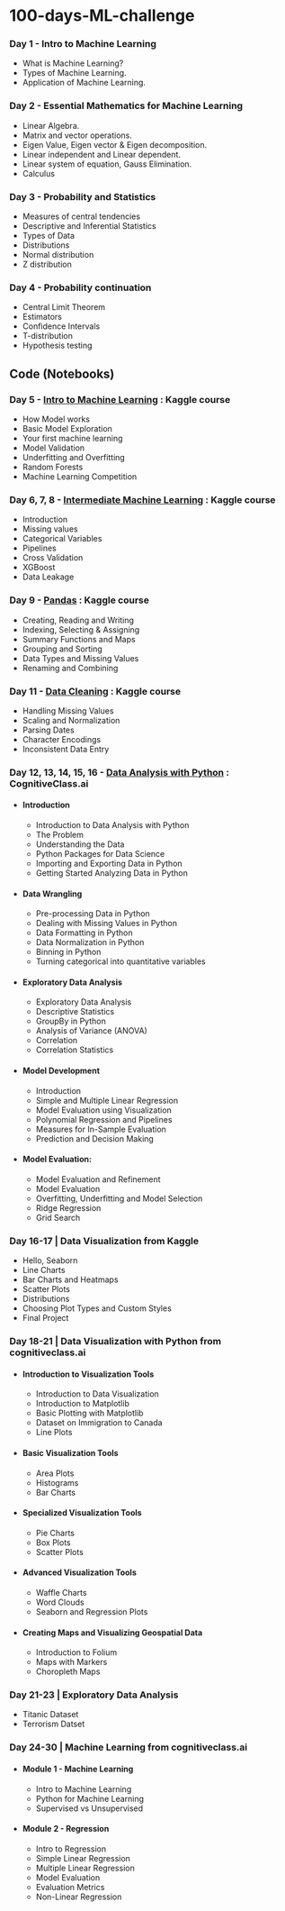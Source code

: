﻿# 100-days-ML-challenge

### Day 1 - Intro to Machine Learning

* What is Machine Learning?
* Types of Machine Learning. 
* Application of Machine Learning.

### Day 2 - Essential Mathematics for Machine Learning

* Linear Algebra.
* Matrix and vector operations.
* Eigen Value, Eigen vector & Eigen decomposition.
* Linear independent and Linear dependent.
* Linear system of equation, Gauss Elimination.
* Calculus

### Day 3 - Probability and Statistics

* Measures of central tendencies
* Descriptive and Inferential Statistics
* Types of Data
* Distributions
* Normal distribution
* Z distribution

### Day 4 - Probability continuation

* Central Limit Theorem
* Estimators
* Confidence Intervals
* T-distribution
* Hypothesis testing

## Code (Notebooks) 
### Day 5 - [Intro to Machine Learning](https://www.kaggle.com/learn/intro-to-machine-learning) : Kaggle course
* How Model works
* Basic Model Exploration
* Your first machine learning
* Model Validation
* Underfitting and Overfitting
* Random Forests
* Machine Learning Competition

### Day 6, 7, 8 - [Intermediate Machine Learning](https://www.kaggle.com/learn/intermediate-machine-learning) : Kaggle course
* Introduction
* Missing values
* Categorical Variables
* Pipelines
* Cross Validation
* XGBoost
* Data Leakage

### Day 9 - [Pandas](https://www.kaggle.com/learn/pandas) : Kaggle course
* Creating, Reading and Writing
* Indexing, Selecting & Assigning
* Summary Functions and Maps
* Grouping and Sorting
* Data Types and Missing Values
* Renaming and Combining

### Day 11 - [Data Cleaning](https://www.kaggle.com/learn/data-cleaning) : Kaggle course
* Handling Missing Values
* Scaling and Normalization
* Parsing Dates
* Character Encodings
* Inconsistent Data Entry

### Day 12, 13, 14, 15, 16 - [Data Analysis with Python](https://courses.cognitiveclass.ai/courses/course-v1:CognitiveClass+DA0101EN+2017/course/) : CognitiveClass.ai
  * #### Introduction
     * Introduction to Data Analysis with Python 
     * The Problem 
     * Understanding the Data 
     * Python Packages for Data Science 
     * Importing and Exporting Data in Python 
     * Getting Started Analyzing Data in Python 


   * #### Data Wrangling
     * Pre-processing Data in Python 
     * Dealing with Missing Values in Python 
     * Data Formatting in Python 
     * Data Normalization in Python 
     * Binning in Python 
     * Turning categorical into quantitative variables 

   * #### Exploratory Data Analysis
     * Exploratory Data Analysis 
     * Descriptive Statistics 
     * GroupBy in Python 
     * Analysis of Variance (ANOVA) 
     * Correlation 
     * Correlation Statistics 

   * #### Model Development
     * Introduction
     * Simple and Multiple Linear Regression 
     * Model Evaluation using Visualization 
     * Polynomial Regression and Pipelines 
     * Measures for In-Sample Evaluation 
     * Prediction and Decision Making 

   * #### Model Evaluation:
     * Model Evaluation and Refinement 
     * Model Evaluation 
     * Overfitting, Underfitting and Model Selection 
     * Ridge Regression
     * Grid Search

### Day 16-17 | Data Visualization from Kaggle

* Hello, Seaborn
* Line Charts
* Bar Charts and Heatmaps
* Scatter Plots
* Distributions
* Choosing Plot Types and Custom Styles
* Final Project

### Day 18-21 | Data Visualization with Python from cognitiveclass.ai

* #### Introduction to Visualization Tools

  * Introduction to Data Visualization
  * Introduction to Matplotlib 
  * Basic Plotting with Matplotlib 
  * Dataset on Immigration to Canada
  * Line Plots 

* #### Basic Visualization Tools
 
  * Area Plots 
  * Histograms 
  * Bar Charts 

* #### Specialized Visualization Tools
  * Pie Charts 
  * Box Plots 
  * Scatter Plots 

* #### Advanced Visualization Tools

  * Waffle Charts 
  * Word Clouds 
  * Seaborn and Regression Plots 

* #### Creating Maps and Visualizing Geospatial Data
 
  * Introduction to Folium 
  * Maps with Markers  
  * Choropleth Maps 
  
### Day 21-23 | Exploratory Data Analysis
  * Titanic Dataset
  * Terrorism Datset

### Day 24-30 | Machine Learning from cognitiveclass.ai

  * #### Module 1 - Machine Learning

    * Intro to Machine Learning 
    * Python for Machine Learning 
    * Supervised vs Unsupervised 
        
  * #### Module 2 - Regression

    * Intro to Regression 
    * Simple Linear Regression 
    * Multiple Linear Regression 
    * Model Evaluation 
    * Evaluation Metrics 
    * Non-Linear Regression 
